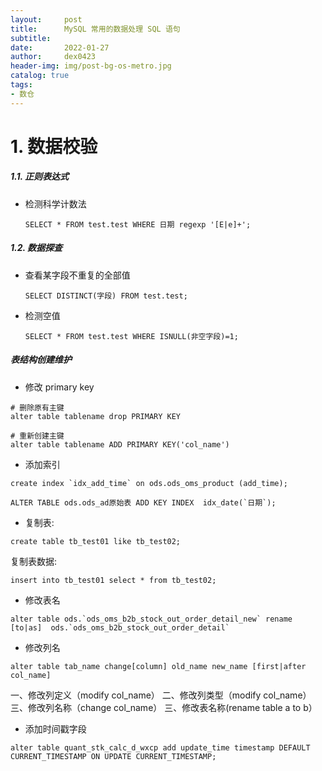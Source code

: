 ```yaml
---
layout:     post
title:      MySQL 常用的数据处理 SQL 语句
subtitle:   
date:       2022-01-27
author:     dex0423
header-img: img/post-bg-os-metro.jpg
catalog: true
tags:
- 数仓
---
```



# 1. 数据校验

##### 1.1. 正则表达式

- 检测科学计数法
  
    ```SELECT * FROM test.test WHERE 日期 regexp '[E|e]+';```
  
##### 1.2. 数据探查

- 查看某字段不重复的全部值

    ```SELECT DISTINCT(字段) FROM test.test;```


- 检测空值

    ```SELECT * FROM test.test WHERE ISNULL(非空字段)=1;```
  
##### 表结构创建维护

- 修改 primary key

```aidl
# 删除原有主键
alter table tablename drop PRIMARY KEY

# 重新创建主键
alter table tablename ADD PRIMARY KEY('col_name')
```

- 添加索引

```aidl
create index `idx_add_time` on ods.ods_oms_product (add_time);

ALTER TABLE ods.ods_ad原始表 ADD KEY INDEX  idx_date(`日期`);

```

- 复制表:

```
create table tb_test01 like tb_test02;
```

复制表数据:
```aidl
insert into tb_test01 select * from tb_test02;
```

- 修改表名

```aidl
alter table ods.`ods_oms_b2b_stock_out_order_detail_new` rename [to|as]  ods.`ods_oms_b2b_stock_out_order_detail`
```

- 修改列名

```aidl
alter table tab_name change[column] old_name new_name [first|after col_name]
```

一、修改列定义（modify col_name）
二、修改列类型（modify col_name）
三、修改列名称（change col_name）
三、修改表名称(rename table a to b）

- 添加时间戳字段

```aidl
alter table quant_stk_calc_d_wxcp add update_time timestamp DEFAULT CURRENT_TIMESTAMP ON UPDATE CURRENT_TIMESTAMP;
```

